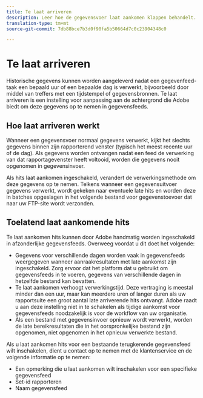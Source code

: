 ```yaml
---
title: Te laat arriveren
description: Leer hoe de gegevensvoer laat aankomen klappen behandelt.
translation-type: tm+mt
source-git-commit: 7db88bce7b3d0f90fa5b50664d7c0c23904348c0

---
```



# Te laat arriveren

Historische gegevens kunnen worden aangeleverd nadat een gegevenfeed-taak een bepaald uur of een bepaalde dag is verwerkt, bijvoorbeeld door middel van treffers met een tijdstempel of gegevensbronnen. Te laat arriveren is een instelling voor aanpassing aan de achtergrond die Adobe biedt om deze gegevens op te nemen in gegevensfeeds.

## Hoe laat arriveren werkt

Wanneer een gegevensvoer normaal gegevens verwerkt, kijkt het slechts gegevens binnen zijn rapporterend venster (typisch het meest recente uur of de dag). Als gegevens worden ontvangen nadat een feed de verwerking van dat rapportagevenster heeft voltooid, worden die gegevens nooit opgenomen in gegevensinvoer.

Als hits laat aankomen ingeschakeld, verandert de verwerkingsmethode om deze gegevens op te nemen. Telkens wanneer een gegevensuitvoer gegevens verwerkt, wordt gekeken naar eventuele late hits en worden deze in batches opgeslagen in het volgende bestand voor gegevenstoevoer dat naar uw FTP-site wordt verzonden.

## Toelatend laat aankomende hits

Te laat aankomen hits kunnen door Adobe handmatig worden ingeschakeld in afzonderlijke gegevensfeeds. Overweeg voordat u dit doet het volgende:

* Gegevens voor verschillende dagen worden vaak in gegevensfeeds weergegeven wanneer aanraakresultaten met late aankomst zijn ingeschakeld. Zorg ervoor dat het platform dat u gebruikt om gegevensfeeds in te voeren, gegevens van verschillende dagen in hetzelfde bestand kan bevatten.
* Te laat aankomen verhoogt verwerkingstijd. Deze vertraging is meestal minder dan een uur, maar kan meerdere uren of langer duren als uw rapportsuite een groot aantal late arriverende hits ontvangt. Adobe raadt u aan deze instelling niet in te schakelen als tijdige aankomst voor gegevensfeeds noodzakelijk is voor de workflow van uw organisatie.
* Als een bestand met gegevensinvoer opnieuw wordt verwerkt, worden de late bereikresultaten die in het oorspronkelijke bestand zijn opgenomen, niet opgenomen in het opnieuw verwerkte bestand.

Als u laat aankomen hits voor een bestaande terugkerende gegevensfeed wilt inschakelen, dient u contact op te nemen met de klantenservice en de volgende informatie op te nemen:

* Een opmerking die u laat aankomen wilt inschakelen voor een specifieke gegevensfeed
* Set-id rapporteren
* Naam gegevensfeed
